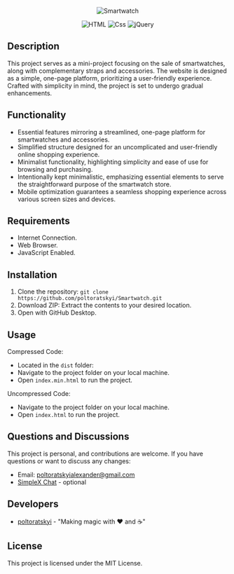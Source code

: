 <p align="center">
      <img src="https://i.ibb.co/Nm40QYz/image-2024-04-04-19-01-40.png" alt="Smartwatch">
      
</p>

<p align="center">
   <img src="https://img.shields.io/badge/HTML-v5-orange" alt="HTML">
   <img src="https://img.shields.io/badge/CSS-v3-blue" alt="Css">
   <img src="https://img.shields.io/badge/JavaScript-jQuery 3.7.1-yellow" alt="jQuery">
</p>

## Description

This project serves as a mini-project focusing on the sale of smartwatches, along with complementary straps and accessories. The website is designed as a simple, one-page platform, prioritizing a user-friendly experience. Crafted with simplicity in mind, the project is set to undergo gradual enhancements.

## Functionality

- Essential features mirroring a streamlined, one-page platform for smartwatches and accessories.
- Simplified structure designed for an uncomplicated and user-friendly online shopping experience.
- Minimalist functionality, highlighting simplicity and ease of use for browsing and purchasing.
- Intentionally kept minimalistic, emphasizing essential elements to serve the straightforward purpose of the smartwatch store.
- Mobile optimization guarantees a seamless shopping experience across various screen sizes and devices.

## Requirements

- Internet Connection.
- Web Browser.
- JavaScript Enabled.

## Installation

1. Clone the repository: `git clone https://github.com/poltoratskyi/Smartwatch.git`
2. Download ZIP: Extract the contents to your desired location.
3. Open with GitHub Desktop.

## Usage

Compressed Code:

- Located in the `dist` folder:
- Navigate to the project folder on your local machine.
- Open `index.min.html` to run the project.

Uncompressed Code:

- Navigate to the project folder on your local machine.
- Open `index.html` to run the project.

## Questions and Discussions

This project is personal, and contributions are welcome. If you have questions or want to discuss any changes:

- Email: poltoratskyialexander@gmail.com
- [SimpleX Chat](https://simplex.chat/contact#/?v=1-4&smp=smp%3A%2F%2FZKe4uxF4Z_aLJJOEsC-Y6hSkXgQS5-oc442JQGkyP8M%3D%40smp17.simplex.im%2FzBpStVueK_9NcNKGgWWZuAw4EuibJks7%23%2F%3Fv%3D1-2%26dh%3DMCowBQYDK2VuAyEAzFBHs6ZksFf4chVCsrjlbqNb1HoVra57zWxeCdnjMUI%253D%26srv%3Dogtwfxyi3h2h5weftjjpjmxclhb5ugufa5rcyrmg7j4xlch7qsr5nuqd.onion) - optional

## Developers

- [poltoratskyi](https://github.com/poltoratskyi) - "Making magic with ❤️ and ☕"

## License

This project is licensed under the MIT License.
